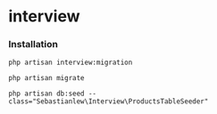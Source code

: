 # interview

### Installation

`php artisan interview:migration`

`php artisan migrate`

`php artisan db:seed --class="Sebastianlew\Interview\ProductsTableSeeder"`